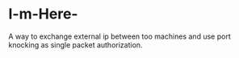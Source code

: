 # I-m-Here-
A way to exchange external ip between too machines and use port knocking as single packet authorization.
